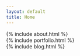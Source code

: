 ```yaml
---
layout: default
title: Home
---
```


<div class="left-show-on-scroll">
  {% include about.html %}
</div>
<div id="timeline" class="left-show-on-scroll"></div>
<div class="left-show-on-scroll">
  {% include portfolio.html %}
</div>
<div class="left-show-on-scroll">
  {% include blog.html %}
</div>